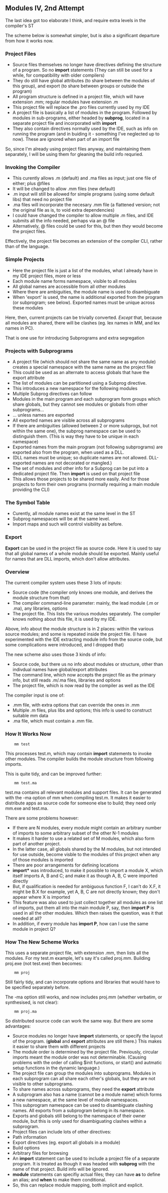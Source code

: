 ## Modules IV, 2nd Attempt

The last idea got too elaborate I think, and require extra levels in the compiler's ST

The scheme below is somewhat simpler, but is also a significant departure from how it works now.

### Project Files

* Source files themselves no longer have directives defining the structure of a program. So no **import** statements (They can still be used for a while, for compatibility with older compilers)
* They do still have global attributes (to share between the modules of this group), and export (to share between groups or outside the program)
* All program structure is defined in a project file, which will have extension .mm; regular modules have extension .m
* This project file will replace the .pro files currently used by my IDE
* A project file is basically a list of modules in the program. Followed by modules in sub-programs, either headed by **subprog**, located in a separate project file and incorporated with **import**
* They also contain directives normally used by the IDE, such as info on running the program (and in buiding it - something I've neglected up to now). These are ignored when part of an import file

So, since I'm already using project files anyway, and maintaining them separately, I will be using them for gleaning the build info requried.

### Invoking the Compiler

* This curently allows .m (default) and .ma files as input; just one file of either; plus @files
* It will be changed to allow .mm files (new default)
* .m input will still be allowed for simple programs (using some default libs) that need no project file
* .ma files will incorporate the necesary .mm file (a flattened version; not the original file as is, to void extra dependencies)
* I could have changed the compiler to allow multiple .m files, and IDE submits all the info needed, perhaps via an @ file
* Alternatively, @ files could be used for this, but then *they* would become the project files.

Effectively, the project file becomes an extension of the compiler CLI, rather than of the language.

### Simple Projects

* Here the project file is just a list of the modules, what I already have in my IDE project files, more or less
* Each module name forms namespace, visible to all modules
* All global names are accessible from all other modules
* Where there are ambiguities, the module name is used to disambiguate
* When 'export' is used, the name is additional exported from the program (or subprogram; see below). Exported names must be unique across these modules

Here, then, current projects can be trivially converted. *Except* that, because all modules are shared, there will be clashes (eg. lex names in MM, and lex names in PC).

That is one use for introducing Subprograms and extra segregation

### Projects with Subprograms

* A project file (which should not share the same name as any module) creates a special namespace with the same name as the project file
* This could be used as an alternate to access globals that have the export attribute
* The list of modules can be partitioned using a Subprog directive.
* This introduces a new namespace for the following modules
* Multiple Subprog directives can follow
* Modules in the main program and each subprogram form groups which share globals, but they cannot see modules or globals from other subprograms...
* ... unless names are exported
* All exported names are visible across all subprograms
* If there are ambiguities (allowed between 2 or more subprogs, but not within the same one), the subprog namespace can be used to distinguish them. (This is way they have to be unique in each namespace)
* Exported names from the main program (not following subprograms) are exported also from the program, when used as a DLL.
* (DLL names must be unique; so duplicate names are not allowed. DLL-exported names are not decorated or mangled.)
* The set of modules and other info for a Subprog can be put into a dedicated project file. Then **import** is used on that project file
* This allows those projects to be shared more easily. And for those projects to form their own programs (normally requiring a main module providing the CLI)

### The Symbol Table

* Curently, all module names exist at the same level in the ST
* Subprog namespaces will be at the same level.
* Import maps and such will control visibility as before.

### Export

**Export** can be used in the project file as source code. Here it is used to say that all global names of a whole module should be exported. Mainly useful for names that are DLL imports, which don't allow attributes.

### Overview

The current compiler system uses these 3 lots of inputs:

* Source code (the compiler only knows one module, and derives the module structure from that)
* The compiler command-line parameter: mainly, the lead module (.m or .ma), any libraries, options
* The project file. This lists the various modules separately. The compiler knows nothing about this file, it is used by my IDE.

Above, info about the module structure is in 2 places: within the various source modules; and some is repeated inside the project file. (I have experimented with the IDE extracting module info from the source code, but some complications were introduced, and I dropped that)

The new scheme also uses those 3 kinds of info:

* Source code, but there us no info about modules or structure, other than indivdual names have global/export attributes
* The command line, which now accepts the project file as the primary info, but still reads .m/.ma files, libraries and options
* The project file, which is now read by the compiler as well as the IDE

The compiler input is one of:

* .mm file, with extra options that can override the ones in .mm
* Multiple .m files, plus libs and options; this info is used to construct suitable mm data
* .ma file, which must contain a .mm file.

### How It Works Now
```
    mm test
```
This processes test.m, which may contain **import** statements to invoke other modules. The compiler builds the module structure from following imports.

This is quite tidy, and can be improved further:
```
    mm test.ma
```
test.ma contains all relevant modules and support files. It can be generated with the -ma option of mm when compiling test.m. It makes it easier to distribute apps as source code for someone else to build; they need only mm.exe and test.ma.

There are some problems however:

* If there are N modules, every module might contain an arbitrary number of imports to some arbitrary subset of the other N-1 modules
* It makes it harder to use a related set of M modules, which also form part of another project.
* In the latter case, all globals shared by the M modules, but not intended for use outside, become visble to the modules of this project when any of those modules is imported
* There are poor arrangements for defining locations
* **import\*** was introduced, to make it possible to import a module X, which itself imports A, B and C; and make it as though A, B, C were imported directly
* But, if qualification is needed for ambiguous function F, I can't do X.F, it might be B.X for example, yet A, B, C are not directly known; they don't appear where X is imported
* This feature was also used to just collect together all modules as one list of imports, put them all into the main module P, say, then **import P** is used in all the other modules. Which then raises the question, was it that needed at all?
* In addition, if every module has **import P**, how can I use the same module in project Q?

### How The New Scheme Works

This uses a separate project file, with extension .mm, then lists all the modules. For my test.m example, let's say it's called proj.mm. Building proj.exe (not test.exe) then becomes:
```
    mm proj
```
Still fairly tidy, and can incorporate options and libraries that would have to be specified separately before.

The -ma option still works, and now includes proj.mm (whether verbatim, or synthesised, is not clear):
```
    mm proj.ma
```
So distributed source code can work the same way. But there are some advantages:

* Source modules no longer have **import** statements, or specify the layout of the program. (**global** and **export** attributes are still there.) This makes it easier to share them with different projects
* The module order is determined by the project file. Previously, circular imports meant the module order was not determinable. (Causing problems with the order of calling $init functions, or start() and autmatic setup functions in the dynamic language.)
* The project file can group the modules into subprograms. Modules in each subprogram can all share each other's globals, but they are not visible to other subprograms.
* To share names across subprograms, they need the **export** attribute
* A subprogram also has a name (cannot be a module name) which forms a new namespace, at the same level of module namespaces.
* This subprogram namespace can be used to disambiguate clashing names. All exports from a subprogram belong in its namespace.
* Exports and globals still belong to the namespace of their owner module, but this is only used for disambiguating clashes within a subprogram.
* Project files can include lots of other directives:
 * Path information
 * Export directives (eg. export all globals in a module)
 * Build options
 * Arbitrary files for browsing
* An **import** statement can be used to include a project file of a separate program. It is treated as though it was headed with **subprog** with the name of that project. Build info will be ignored.
* **module** statements can specifiy actual files; they can have **as** to define an alias; and **when** to make them conditional.
* So, this can replace module mapping, both implicit and explicit.
